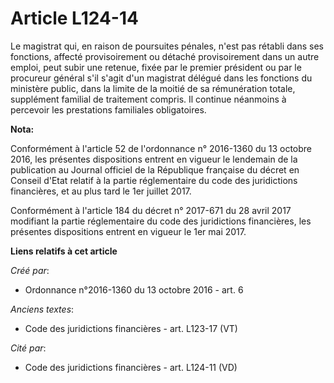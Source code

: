 # Article L124-14

Le magistrat qui, en raison de poursuites pénales, n'est pas rétabli dans ses fonctions, affecté provisoirement ou détaché
provisoirement dans un autre emploi, peut subir une retenue, fixée par le premier président ou par le procureur général s'il
s'agit d'un magistrat délégué dans les fonctions du ministère public, dans la limite de la moitié de sa rémunération totale,
supplément familial de traitement compris. Il continue néanmoins à percevoir les prestations familiales obligatoires.

**Nota:**

Conformément à l'article 52 de l'ordonnance n° 2016-1360 du 13 octobre 2016, les présentes dispositions entrent en vigueur le
lendemain de la publication au Journal officiel de la République française du décret en Conseil d'Etat relatif à la partie
réglementaire du code des juridictions financières, et au plus tard le 1er juillet 2017.

Conformément à l'article 184 du décret n° 2017-671 du 28 avril 2017 modifiant la partie réglementaire du code des
juridictions financières, les présentes dispositions entrent en vigueur le 1er mai 2017.

**Liens relatifs à cet article**

_Créé par_:

  - Ordonnance n°2016-1360 du 13 octobre 2016 - art. 6

_Anciens textes_:

  - Code des juridictions financières - art. L123-17 (VT)

_Cité par_:

  - Code des juridictions financières - art. L124-11 (VD)
